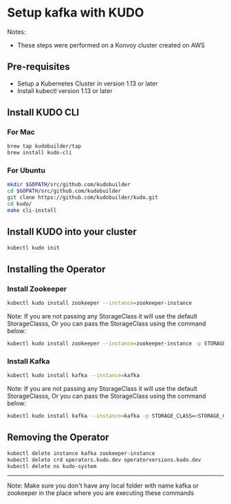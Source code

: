 # Setup kafka with KUDO

Notes: 
 - These steps were performed on a Konvoy cluster created on AWS

## Pre-requisites

- Setup a Kubernetes Cluster in version 1.13 or later
- Install kubectl version 1.13 or later

## Install KUDO CLI

### For Mac

```bash
brew tap kudobuilder/tap
brew install kudo-cli
```

### For Ubuntu

```bash
mkdir $GOPATH/src/github.com/kudobuilder
cd $GOPATH/src/github.com/kudobuilder
git clone https://github.com/kudobuilder/kudo.git
cd kudo/
make cli-install
```

## Install KUDO into your cluster

```bash
kubectl kudo init
```

## Installing the Operator

### Install Zookeeper

```bash
kubectl kudo install zookeeper --instance=zookeeper-instance
```

Note: If you are not passing any StorageClass it will use the default StorageClasss, Or you can pass the StorageClass using the command below:

```bash
kubectl kudo install zookeeper --instance=zookeeper-instance -p STORAGE_CLASS=<STORAGE_CLASS_NAME>
```

### Install Kafka

```bash
kubectl kudo install kafka --instance=kafka
```

Note: If you are not passing any StorageClass it will use the default StorageClasss, Or you can pass the StorageClass using the command below:

```bash
kubectl kudo install kafka --instance=kafka -p STORAGE_CLASS=<STORAGE_CLASS_NAME>
```

## Removing the Operator

```bash
kubectl delete instance kafka zookeeper-instance
kubectl delete crd operators.kudo.dev operatorversions.kudo.dev 
kubectl delete ns kudo-system
```

---
Note: Make sure you don't have any local folder with name kafka or zookeeper in the place where you are executing these commands
